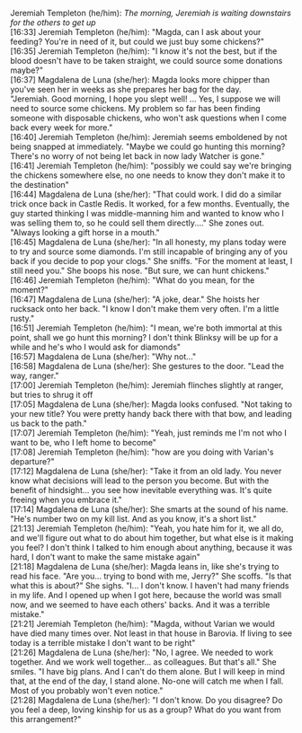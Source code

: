 Jeremiah Templeton (he/him): *The morning, Jeremiah is waiting downstairs for the others to get up*  
[16:33] Jeremiah Templeton (he/him): "Magda, can I ask about your feeding? You're in need of it, but could we just buy some chickens?"  
[16:35] Jeremiah Templeton (he/him): "I know it's not the best, but if the blood doesn't have to be taken straight, we could source some donations maybe?"  
[16:37] Magdalena de Luna (she/her): Magda looks more chipper than you've seen her in weeks as she prepares her bag for the day.  
"Jeremiah. Good morning, I hope you slept well! ... Yes, I suppose we will need to source some chickens. My problem so far has been finding someone with disposable chickens, who won't ask questions when I come back every week for more."  
[16:40] Jeremiah Templeton (he/him): Jeremiah seems emboldened by not being snapped at immediately. "Maybe we could go hunting this morning? There's no worry of not being let back in now lady Watcher is gone."  
[16:41] Jeremiah Templeton (he/him): "possibly we could say we're bringing the chickens somewhere else, no one needs to know they don't make it to the destination"  
[16:44] Magdalena de Luna (she/her): "That could work. I did do a similar trick once back in Castle Redis. It worked, for a few months. Eventually, the guy started thinking I was middle-manning him and wanted to know who I was selling them to, so he could sell them directly...." She zones out. "Always looking a gift horse in a mouth."  
[16:45] Magdalena de Luna (she/her): "In all honesty, my plans today were to try and source some diamonds. I'm still incapable of bringing any of you back if you decide to pop your clogs." She sniffs. "For the moment at least, I still need you." She boops his nose. "But sure, we can hunt chickens."  
[16:46] Jeremiah Templeton (he/him): "What do you mean, for the moment?"  
[16:47] Magdalena de Luna (she/her): "A joke, dear." She hoists her rucksack onto her back. "I know I don't make them very often. I'm a little rusty."  
[16:51] Jeremiah Templeton (he/him): "I mean, we're both immortal at this point, shall we go hunt this morning? I don't think Blinksy will be up for a while and he's who I would ask for diamonds"  
[16:57] Magdalena de Luna (she/her): "Why not..."  
[16:58] Magdalena de Luna (she/her): She gestures to the door. "Lead the way, ranger."  
[17:00] Jeremiah Templeton (he/him): Jeremiah flinches slightly at ranger, but tries to shrug it off  
[17:05] Magdalena de Luna (she/her): Magda looks confused. "Not taking to your new title? You were pretty handy back there with that bow, and leading us back to the path."  
[17:07] Jeremiah Templeton (he/him): "Yeah, just reminds me I'm not who I want to be, who I left home to become"  
[17:08] Jeremiah Templeton (he/him): "how are you doing with Varian's departure?"  
[17:12] Magdalena de Luna (she/her): "Take it from an old lady. You never know what decisions will lead to the person you become. But with the benefit of hindsight... you see how inevitable everything was. It's quite freeing when you embrace it."  
[17:14] Magdalena de Luna (she/her): She smarts at the sound of his name. "He's number two on my kill list. And as you know, it's a short list."  
[21:13] Jeremiah Templeton (he/him): "Yeah, you hate him for it, we all do, and we'll figure out what to do about him together, but what else is it making you feel? I don't think I talked to him enough about anything, because it was hard, I don't want to make the same mistake again"  
[21:18] Magdalena de Luna (she/her): Magda leans in, like she's trying to read his face. "Are you... trying to bond with me, Jerry?" She scoffs. "Is that what this is about?" She sighs. "I... I don't know. I haven't had many friends in my life. And I opened up when I got here, because the world was small now, and we seemed to have each others' backs. And it was a terrible mistake."  
[21:21] Jeremiah Templeton (he/him): "Magda, without Varian we would have died many times over. Not least in that house in Barovia. If living to see today is a terrible mistake I don't want to be right"  
[21:26] Magdalena de Luna (she/her): "No, I agree. We needed to work together. And we work well together... as colleagues. But that's all." She smiles. "I have big plans. And I can't do them alone. But I will keep in mind that, at the end of the day, I stand alone. No-one will catch me when I fall. Most of you probably won't even notice."  
[21:28] Magdalena de Luna (she/her): "I don't know. Do you disagree? Do you feel a deep, loving kinship for us as a group? What do you want from this arrangement?"  